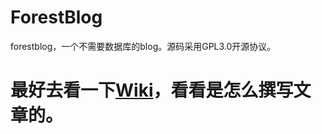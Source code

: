 # ForestBlog
forestblog，一个不需要数据库的blog。源码采用GPL3.0开源协议。
# 最好去看一下[Wiki](https://github.com/konnyaku-studio-team/ForestBlog/wiki)，看看是怎么撰写文章的。
